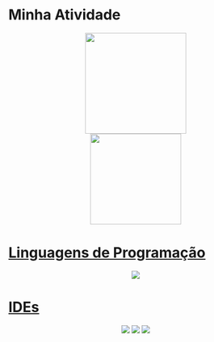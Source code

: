 

# Minha Atividade
<div align="center">
  <a href="https://github.com/marcosviniciusjau">
    <img height="200em" src=https://github-readme-streak-stats.herokuapp.com?user=marcosviniciusjau&theme=merko&border_radius=10&"/> <br>
  
  <img height="180em" src="https://github-readme-stats.vercel.app/api/top-langs/?username=marcosviniciusjau&layout=compact&langs_count=10&theme=merko&border_radius=10&card_width=500"/>
</div>
  

## 

# Linguagens de Programação

<p align="center">
    <img src="https://skillicons.dev/icons?i=cs,css,html,js,php,py,java,dotnet&perline=4" />
</p>
                                                                               
# IDEs
                                                                               
<p align='center'>
  <a href="https://dev.mysql.com/downloads/">
 <img src="https://skillicons.dev/icons?i=mysql"/></a>
    <a href="https://visualstudio.microsoft.com/pt-br/downloads/">
    <img src="https://skillicons.dev/icons?i=visualstudio"/></a>
    <a href="https://visualstudio.microsoft.com/pt-br/downloads/">
    <img src="https://skillicons.dev/icons?i=vscode"/></a>



</p>
